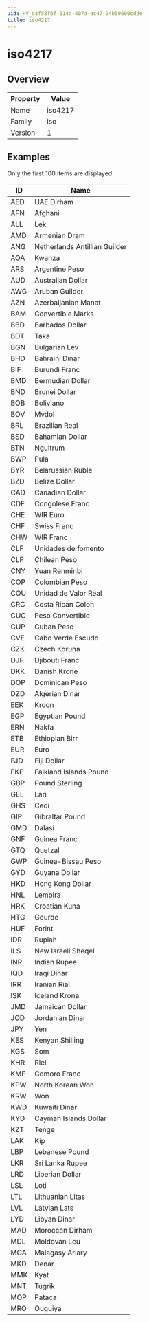 ```yaml
---
uid: HV_d4f58f6f-514d-407a-ac47-94b59609cdde
title: iso4217
---
```


# iso4217

## Overview

Property|Value
---|--- 
Name|iso4217 
Family|iso 
Version|1

## Examples

Only the first 100 items are displayed. 

ID|Name
---|--- 
AED|UAE Dirham 
AFN|Afghani 
ALL|Lek 
AMD|Armenian Dram 
ANG|Netherlands Antillian Guilder 
AOA|Kwanza 
ARS|Argentine Peso 
AUD|Australian Dollar 
AWG|Aruban Guilder 
AZN|Azerbaijanian Manat 
BAM|Convertible Marks 
BBD|Barbados Dollar 
BDT|Taka 
BGN|Bulgarian Lev 
BHD|Bahraini Dinar 
BIF|Burundi Franc 
BMD|Bermudian Dollar 
BND|Brunei Dollar 
BOB|Boliviano 
BOV|Mvdol 
BRL|Brazilian Real 
BSD|Bahamian Dollar 
BTN|Ngultrum 
BWP|Pula 
BYR|Belarussian Ruble 
BZD|Belize Dollar 
CAD|Canadian Dollar 
CDF|Congolese Franc 
CHE|WIR Euro 
CHF|Swiss Franc 
CHW|WIR Franc 
CLF|Unidades de fomento 
CLP|Chilean Peso 
CNY|Yuan Renminbi 
COP|Colombian Peso 
COU|Unidad de Valor Real 
CRC|Costa Rican Colon 
CUC|Peso Convertible 
CUP|Cuban Peso 
CVE|Cabo Verde Escudo 
CZK|Czech Koruna 
DJF|Djibouti Franc 
DKK|Danish Krone 
DOP|Dominican Peso 
DZD|Algerian Dinar 
EEK|Kroon 
EGP|Egyptian Pound 
ERN|Nakfa 
ETB|Ethiopian Birr 
EUR|Euro 
FJD|Fiji Dollar 
FKP|Falkland Islands Pound 
GBP|Pound Sterling 
GEL|Lari 
GHS|Cedi 
GIP|Gibraltar Pound 
GMD|Dalasi 
GNF|Guinea Franc 
GTQ|Quetzal 
GWP|Guinea-Bissau Peso 
GYD|Guyana Dollar 
HKD|Hong Kong Dollar 
HNL|Lempira 
HRK|Croatian Kuna 
HTG|Gourde 
HUF|Forint 
IDR|Rupiah 
ILS|New Israeli Sheqel 
INR|Indian Rupee 
IQD|Iraqi Dinar 
IRR|Iranian Rial 
ISK|Iceland Krona 
JMD|Jamaican Dollar 
JOD|Jordanian Dinar 
JPY|Yen 
KES|Kenyan Shilling 
KGS|Som 
KHR|Riel 
KMF|Comoro Franc 
KPW|North Korean Won 
KRW|Won 
KWD|Kuwaiti Dinar 
KYD|Cayman Islands Dollar 
KZT|Tenge 
LAK|Kip 
LBP|Lebanese Pound 
LKR|Sri Lanka Rupee 
LRD|Liberian Dollar 
LSL|Loti 
LTL|Lithuanian Litas 
LVL|Latvian Lats 
LYD|Libyan Dinar 
MAD|Moroccan Dirham 
MDL|Moldovan Leu 
MGA|Malagasy Ariary 
MKD|Denar 
MMK|Kyat 
MNT|Tugrik 
MOP|Pataca 
MRO|Ouguiya